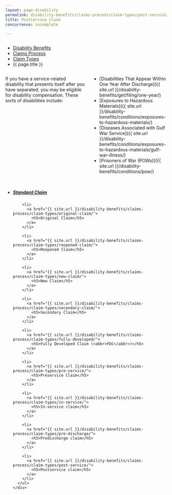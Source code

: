 ```yaml
---
layout: page-disability
permalink: disability-benefits/claims-process/claim-types/post-service/index.html
title: Postservice Claim
concurrence: incomplete

---
```


<div class="splash" markdown="0">
<div class="row" markdown="0">
<div class="small-12 columns" markdown="0">

<ul class="breadcrumbs" role="menubar" aria-label="Primary">
<li class="parent"><a href="{{ site.url }}/disability-benefits/">Disability Benefits</a></li>
<li class="parent"><a href="{{ site.url }}/disability-benefits/claims-process/">Claims Process</a></li>
<li class="parent"><a href="{{ site.url }}/disability-benefits/claims-process/claim-types/">Claim Types</a></li>
<li class="active">{{ page.title }}</li>
</ul>

</div>
</div>
</div>

<div class="main" role="main" markdown="0">
<div class="section one" markdown="0">
<div class="primary" markdown="0">
<div class="row" markdown="0">
<div class="small-12 columns" markdown="1">

If you have a service-related disability that presents itself after you have separated, you may be eligible for disability compensation. These sorts of disabilities include:

- [Disabilities That Appear Within One Year After Discharge]({{ site.url }}/disability-benefits/get/filing/one-year/)
- [Exposures to Hazardous Materials]({{ site.url }}/disability-benefits/conditions/exposures-to-hazardous-materials/)
- [Diseases Associated with Gulf War Service]({{ site.url }}/disability-benefits/conditions/exposures-to-hazardous-materials/gulf-war-illness/)
- [Prisoners of War (POWs)]({{ site.url }}/disability-benefits/conditions/pow/)

</div>
</div>
</div>
</div>
</div>

<div class="navigation" markdown="0">
  <div class="row" markdown="0">
    <div class="small-12 columns" markdown="0">
      <ul class="small-block-grid-1 medium-block-grid-3 cards small">
      <li>
        <a href="{{ site.url }}/disability-benefits/claims-process/claim-types/standard-claim/">
          <h5>Standard Claim</h5>
        </a>
      </li>

        <li>
          <a href="{{ site.url }}/disability-benefits/claims-process/claim-types/original-claim/">
            <h5>Original Claim</h5>
          </a>
        </li>

        <li>
          <a href="{{ site.url }}/disability-benefits/claims-process/claim-types/reopened-claim/">
            <h5>Reopened Claim</h5>
          </a>
        </li>

        <li>
          <a href="{{ site.url }}/disability-benefits/claims-process/claim-types/new-claim/">
            <h5>New Claim</h5>
          </a>
        </li>

        <li>
          <a href="{{ site.url }}/disability-benefits/claims-process/claim-types/secondary-claim/">
            <h5>Secondary Claim</h5>
          </a>
        </li>

        <li>
          <a href="{{ site.url }}/disability-benefits/claims-process/claim-types/fully-developed/">
            <h5>Fully Developed Claim (<abbr>FDC</abbr>)</h5>
          </a>
        </li>

        <li>
          <a href="{{ site.url }}/disability-benefits/claims-process/claim-types/pre-service/">
            <h5>Preservice Claim</h5>
          </a>
        </li>

        <li>
          <a href="{{ site.url }}/disability-benefits/claims-process/claim-types/in-service/">
            <h5>In-service claim</h5>
          </a>
        </li>

        <li>
          <a href="{{ site.url }}/disability-benefits/claims-process/claim-types/pre-discharge/">
            <h5>Predischarge claim</h5>
          </a>
        </li>

        <li>
          <a href="{{ site.url }}/disability-benefits/claims-process/claim-types/post-service/">
            <h5>Postservice claim</h5>
          </a>
        </li>
      </ul>
    </div>
  </div>
</div>
